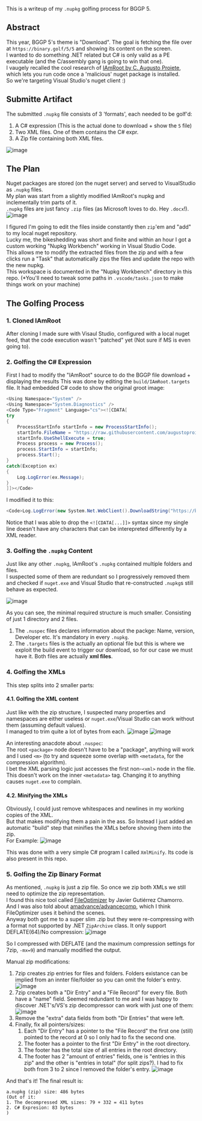 This is a writeup of my `.nupkg` golfing process for BGGP 5.

## Abstract
This year, BGGP 5's theme is "Download".
The goal is fetching the file over at `https://binary.golf/5/5` and showing its content on the screen.  
I wanted to do something .NET related but C# is only valid as a PE executable (and the C/assembly gang is going to win that one).  
I vaugely recalled the cool research of [IAmRoot by C. Augusto Proiete](https://github.com/augustoproiete/i-am-root-nuget-package), which lets you run code once a 'malicious' nuget package is installed.  
So we're targeting Visual Studio's nuget client :)

## Submitte Artifact
The submitted `.nupkg` file consists of 3 'formats', each needed to be golf'd:
1. A C# expression (This is the actual done to download + show the `5` file)
2. Two XML files. One of them contains the C# expr.
3. A Zip file containing both XML files.

![image](https://github.com/theXappy/NupkgGolfing/assets/10898152/0d2255d0-20eb-4dbb-a1ee-2a626dd51515)

## The Plan
Nuget packages are stored (on the nuget server) and served to VisualStudio as `.nupkg` files.  
My plan was start from a slightly modified IAmRoot's nupkg and inclementally trim parts of it.  
`.nupkg` files are just fancy `.zip` files (as Microsoft loves to do. Hey `.docx`!).  
![image](https://github.com/theXappy/NupkgGolfing/assets/10898152/eab4a177-f3b9-4ec3-9a18-90850691a4f7)

I figured I'm going to edit the files inside constantly then `zip`'em and "add" to my local nuget repository.  
Lucky me, the bikeshedding was short and finite and within an hour I got a custom working "Nupkg Workbench" working in Visual Studio Code.  
This allows me to modify the extracted files from the zip and with a few clicks run a "Task" that automatically zips the files and update the repo with the new nupkg.  
This workspace is documented in the "Nupkg Workbench" directory in this repo. 
(*You'll need to tweak some paths in `.vscode/tasks.json` to make things work on your machine)

## The Golfing Process
### 1. Cloned IAmRoot
After cloning I made sure with Visaul Studio, configured with a local nuget feed, that the code execution wasn't "patched" yet (Not sure if MS is even going to).

### 2. Golfing the C# Expression
First I had to modify the "IAmRoot" source to do the BGGP file download + displaying the results
This was done by editing the `build/IAmRoot.targets` file. It had embedded C# code to show the original groot image:
```C#
<Using Namespace="System" />
<Using Namespace="System.Diagnostics" />
<Code Type="Fragment" Language="cs"><![CDATA[
try
{
	ProcessStartInfo startInfo = new ProcessStartInfo();
	startInfo.FileName = "https://raw.githubusercontent.com/augustoproiete/i-am-root-nuget-package/master/assets/i-am-root.jpg";
	startInfo.UseShellExecute = true;
	Process process = new Process();
	process.StartInfo = startInfo;
	process.Start();
}
catch(Exception ex)
{
    Log.LogError(ex.Message);
}
]]></Code>
```
I modified it to this:
```C#
<Code>Log.LogError(new System.Net.WebClient().DownloadString("https://binary.golf/5/5"));</Code>
```
Notice that I was able to drop the `<![CDATA[...]]>` syntax since my single line doesn't have any characters that can be interepreted differently by a XML reader.

### 3. Golfing the `.nupkg` Content
Just like any other `.nupkg`, IAmRoot's `.nupkg` contained multiple folders and files.  
I suspected some of them are redundant so I progressively removed them and checked if `nuget.exe` and Visual Studio that re-constructed `.nupkg`s still behave as expected.

![image](https://github.com/theXappy/NupkgGolfing/assets/10898152/de481566-aa5c-4b2d-a67c-e705898bdad9)

As you can see, the minimal required structure is much smaller. Consisting of just 1 directory and 2 files.  
1. The `.nuspec` files declares information about the packge: Name, version, Developer etc. It's mandatory in every `.nupkg`.
2. The `.targets` files is the actually an optional file but this is where we exploit the build event to trigger our download, so for our case we must have it.
Both files are actually **xml files**.

### 4. Golfing the XMLs
This step splits into 2 smaller parts:

#### 4.1. Golfing the XML content
Just like with the zip structure, I suspected many properties and namespaces are either useless or `nuget.exe`/Visual Studio can work without them (assuming default values).  
I managed to trim quite a lot of bytes from each.
![image](https://github.com/theXappy/NupkgGolfing/assets/10898152/91ff14d2-0e61-472b-b564-3406f5b8ffb9)
![image](https://github.com/theXappy/NupkgGolfing/assets/10898152/172a725d-da92-4676-8606-6e91cc68446b)

An interesting anacdote about `.nuspec`:  
The root `<package>` node doesn't have to be a "package", anything will work and I used `<m>` (to try and squeeze some overlap with `<metadata`, for the compression algorithm).  
I bet the XML parsing logic just accesses the first non-`<xml>` node in the file.  
This doesn't work on the inner `<metadata>` tag. Changing it to anything causes `nuget.exe` to complain.

#### 4.2. Minifying the XMLs
Obviously, I could just remove whitespaces and newlines in my working copies of the XML.  
But that makes modifying them a pain in the ass. So Instead I just added an automatic "build" step that minifies the XMLs before shoving them into the zip.  
For Example:
![image](https://github.com/theXappy/NupkgGolfing/assets/10898152/0913fdb8-5675-4449-86c5-1fb633558d62)

This was done with a very simple C# program I called `XmlMinify`. Its code is also present in this repo.

### 5. Golfing the Zip Binary Format
As mentioned, `.nupkg` is just a zip file. So once we zip both XMLs we still need to optimize the zip representation.  
I found this nice tool called [FileOptimizer](https://nikkhokkho.sourceforge.io/?page=FileOptimizer) by Javier Gutiérrez Chamorro.  
And I was also told about [amadvance/advancecomp](https://github.com/amadvance/advancecomp), which I think FileOptimizer uses it behind the scenes.  
Anyway both got me to a super slim .zip but they were re-compressing with a format not supported by .NET `ZipArchive` class. It only support DEFLATE(64)/No compression:
![image](https://github.com/theXappy/NupkgGolfing/assets/10898152/6b11c599-6e11-4f58-b746-ab59bc687007)

So I compressed with DEFLATE (and the maximum compression settings for 7zip, `-mx=9`) and manually modified the output.  

Manual zip modifications:
1. 7zip creates zip entries for files and folders. Folders existance can be implied from an innter file/folder so you can omit the folder's entry.
![image](https://github.com/theXappy/NupkgGolfing/assets/10898152/699fddc9-e87f-4951-9296-516f7c513178)
2. 7zip creates both a "Dir Entry" and a "File Record" for every file. Both have a "name" field.
   Seemed redundant to me and I was happy to discover .NET's/VS's zip decompressor can work with just one of them:
![image](https://github.com/theXappy/NupkgGolfing/assets/10898152/265634ce-09af-4a2e-91c0-cb2a3777f83f)
3. Remove the "extra" data fields from both "Dir Entries" that were left.
4. Finally, fix all pointers/sizes:
     1. Each "Dir Entry" has a pointer to the "File Record" the first one (still) pointed to the record at 0 so I only had to fix the second one.
     2. The footer has a pointer to the first "Dir Entry" in the root directory.
     3. The footer has the total size of all entries in the root directory.
     4. The footer has 2 "amount of entries" fields, one is "entries in this zip" and the other is "entries in total" (for split zips?). I had to fix both from 3 to 2 since I removed the folder's entry.
![image](https://github.com/theXappy/NupkgGolfing/assets/10898152/91e8635c-c4cc-4b65-8282-57c1184a6504)


And that's it!
The final result is:
```
a.nupkg (zip) size: 486 bytes
(Out of it:
1. The decompressed XML sizes: 79 + 332 = 411 bytes
2. C# Expresion: 83 bytes
)
```

